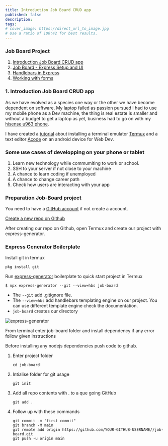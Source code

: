 ```yaml
---
title: Introduction Job Board CRUD app
published: false
description: 
tags: 
# cover_image: https://direct_url_to_image.jpg
# Use a ratio of 100:42 for best results.
---
```


### Job Board Project
1. [Introduction Job Board CRUD app](#example)
2. [Job Board - Express Setup and UI](#example2)
3. [Handlebars in Express](#third-example)
4. [Working with forms](#fourth-example)


### 1. Introduction Job Board CRUD app

As we have evolved as a species one way or the other we have become dependent on software. My laptop failed as passion pursued I had to use my mobile phone as a Dev machine, the thing is real estate is smaller and without a budget to get a laptop as yet, business had to go on with my [hisense u963 phone](https://www.gsmchoice.com/en/catalogue/hisense/u963/). 

I have created a [tutorial](https://dev.to/brixmavu/setup-android-phone-for-web-dev-iae) about installing a terminal emulator [Termux](https://f-droid.org/en/packages/com.termux/) and a text editor [Acode](https://f-droid.org/packages/com.foxdebug.acode/) on an android device for Web Dev.

### Some use cases of developping on your phone or tablet

1. Learn new technology while commumiting to work or school.
2. SSH to your server if not close to your machine
3. A chance to learn coding if unemployed  
4. A chance to change career path
5. Check how users are interacting with your app

### Preparation Job-Board project

You need to have a [GitHub account](https://github.com/) if not create a account.

[Create a new repo on Github](https://docs.github.com/en/get-started/quickstart/create-a-repo) 

After creating our repo on Github, open Termux and create our project with express-generator.

### Express Generator Boilerplate

Install git in termux

`pkg install git`

Run [express-generator](https://expressjs.com/en/starter/generator.html) boilerplate to quick start project in Termux

`$ npx express-generator --git --view=hbs job-board`

- The `--git` add .gitignore file.
- The `--view=hbs` add handlebars templating engine on our project. You can use different template engine check the documentation.
- `job-board` creates our directory

![express-generator](Screenshot_20220726-075716.png)

From terminal  enter job-board folder and install dependency if any error follow given instructions

Before installing any nodejs dependencies push code to github. 

1. Enter project folder

    `cd job-board`
2. Intialise folder for git usage

     `git init`
3. Add all repo contents with . to a que going GitHub

     `git add .`
4. Follow up with these commands
    ```
    git commit -m "first commit"
    git branch -M main
    git remote add origin https://github.com/YOUR-GITHUB-USERNAME//job-board.git
    git push -u origin main
    ```

